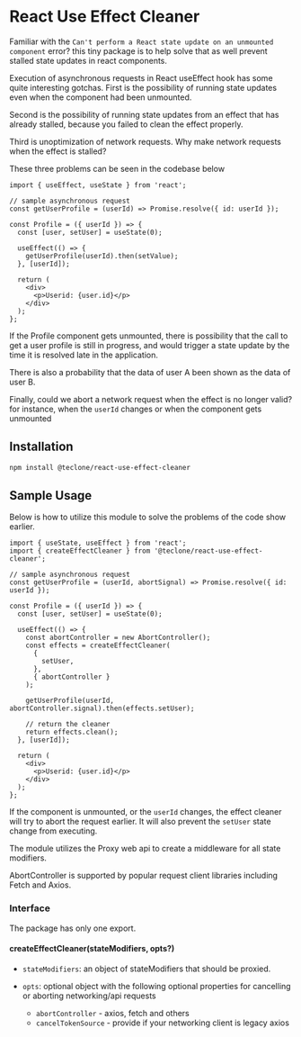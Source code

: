# React Use Effect Cleaner

Familiar with the `Can't perform a React state update on an unmounted component` error? this tiny package is to help solve that as well prevent stalled state updates in react components.

Execution of asynchronous requests in React useEffect hook has some quite interesting gotchas. First is the possibility of running state updates even when the component had been unmounted.

Second is the possibility of running state updates from an effect that has already stalled, because you failed to clean the effect properly.

Third is unoptimization of network requests. Why make network requests when the effect is stalled?

These three problems can be seen in the codebase below

```tsx
import { useEffect, useState } from 'react';

// sample asynchronous request
const getUserProfile = (userId) => Promise.resolve({ id: userId });

const Profile = ({ userId }) => {
  const [user, setUser] = useState(0);

  useEffect(() => {
    getUserProfile(userId).then(setValue);
  }, [userId]);

  return (
    <div>
      <p>Userid: {user.id}</p>
    </div>
  );
};
```

If the Profile component gets unmounted, there is possibility that the call to get a user profile is still in progress, and would trigger a state update by the time it is resolved late in the application.

There is also a probability that the data of user A been shown as the data of user B.

Finally, could we abort a network request when the effect is no longer valid? for instance, when the `userId` changes or when the component gets unmounted

## Installation

```bash
npm install @teclone/react-use-effect-cleaner
```

## Sample Usage

Below is how to utilize this module to solve the problems of the code show earlier.

```tsx
import { useState, useEffect } from 'react';
import { createEffectCleaner } from '@teclone/react-use-effect-cleaner';

// sample asynchronous request
const getUserProfile = (userId, abortSignal) => Promise.resolve({ id: userId });

const Profile = ({ userId }) => {
  const [user, setUser] = useState(0);

  useEffect(() => {
    const abortController = new AbortController();
    const effects = createEffectCleaner(
      {
        setUser,
      },
      { abortController }
    );

    getUserProfile(userId, abortController.signal).then(effects.setUser);

    // return the cleaner
    return effects.clean();
  }, [userId]);

  return (
    <div>
      <p>Userid: {user.id}</p>
    </div>
  );
};
```

If the component is unmounted, or the `userId` changes, the effect cleaner will try to abort the request earlier. It will also prevent the `setUser` state change from executing.

The module utilizes the Proxy web api to create a middleware for all state modifiers.

AbortController is supported by popular request client libraries including Fetch and Axios.

### Interface

The package has only one export.

#### createEffectCleaner(stateModifiers, opts?)

- `stateModifiers`: an object of stateModifiers that should be proxied.

- `opts`: optional object with the following optional properties for cancelling or aborting networking/api requests

  - `abortController` - axios, fetch and others
  - `cancelTokenSource` - provide if your networking client is legacy axios
